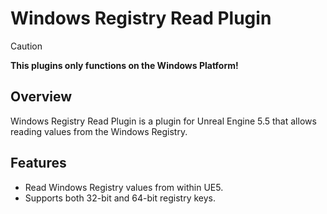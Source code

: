 # Windows Registry Read Plugin

> [!CAUTION]
> **This plugins only functions on the Windows Platform!**

## Overview
Windows Registry Read Plugin is a plugin for Unreal Engine 5.5 that allows reading values from the Windows Registry.

## Features
- Read Windows Registry values from within UE5.
- Supports both 32-bit and 64-bit registry keys.
